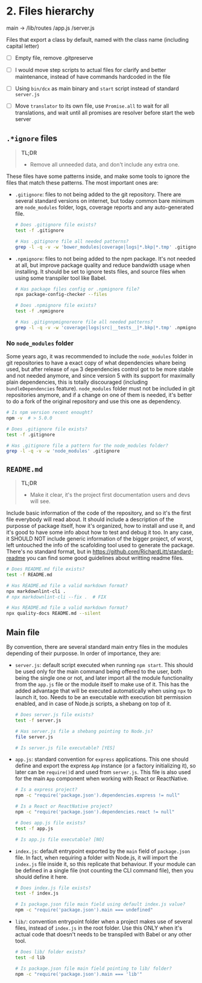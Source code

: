 # 2. Files hierarchy

main -> /lib/routes
/app.js
/server.js

Files that export a class by default, named with the class name (including capital letter)
- [ ] Empty file, remove
.gitpreserve
- [ ] I would move step scripts to actual files for clarify and better
      maintenance, instead of have commands hardcoded in the file
- [ ] Using `bin/dcx` as main binary and `start` script instead of standard
      `server.js`

- [ ] Move `translator` to its own file, use `Promise.all` to wait for all
      translations, and wait until all promises are resolver before start the
      web server

## `.*ignore` files

> **TL;DR**
>
> - Remove all unneeded data, and don't include any extra one.

These files have some patterns inside, and make some tools to ignore the files
that match these patterns. The most important ones are:

- `.gitignore`: files to not being added to the git repository. There are
  several standard versions on internet, but today common bare minimum are
  `node_modules` folder, logs, coverage reports and any auto-generated file.

  ```sh
  # Does .gitignore file exists?
  test -f .gitignore

  # Has .gitignore file all needed patterns?
  grep -l -q -v -w 'bower_modules|coverage|logs|*.bkp|*.tmp' .gitignore
  ```

- `.npmignore`: files to not being added to the npm package. It's not needed at
  all, but improve package quality and reduce bandwidth usage when installing.
  It should be set to ignore tests files, and source files when using some
  transpiler tool like Babel.

  ```sh
  # Has package files config or .npmignore file?
  npx package-config-checker --files

  # Does .npmignore file exists?
  test -f .npmignore

  # Has .gitignnpmignoreore file all needed patterns?
  grep -l -q -v -w 'coverage|logs|src|__tests__|*.bkp|*.tmp' .npmignore
  ```

### No `node_modules` folder

Some years ago, it was recommended to include the `node_modules` folder in git
repositories to have a exact copy of what dependencies whare being used, but
after release of `npm` 3 dependencies control got to be more stable and not
needed anymore, and since version 5 with its support for maximally plain
dependencies, this is totally discouraged (including `bundleDependencies`
feature). `node_modules` folder must not be included in git repositories
anymore, and if a change on one of them is needed, it's better to do a fork of
the original repository and use this one as dependency.

```sh
# Is npm version recent enought?
npm -v  # > 5.0.0

# Does .gitignore file exists?
test -f .gitignore

# Has .gitignore file a pattern for the node_modules folder?
grep -l -q -v -w 'node_modules' .gitignore
```

## `README.md`

> **TL;DR**
>
> - Make it clear, it's the project first documentation users and devs will see.

Include basic information of the code of the repository, and so it's the first
file everybody will read about. It should include a description of the purposse
of package itself, how it's organized, how to install and use it, and it's good
to have some info about how to test and debug it too. In any case, it SHOULD NOT
include generic information of the bigger project, of worst, left untouched the
info of the scafolding tool used to generate the package. There's no standard
format, but in https://github.com/RichardLitt/standard-readme you can find some
good guidelines about writting readme files.

```sh
# Does README.md file exists?
test -f README.md

# Has README.md file a valid markdown format?
npx markdownlint-cli .
# npx markdownlint-cli --fix .  # FIX

# Has README.md file a valid markdown format?
npx quality-docs README.md --silent
```

## Main file

By convention, there are several standard main entry files in the modules
depending of their purposse. In order of importance, they are:

- `server.js`: default script executed when running `npm start`. This should be
  used only for the main command being offered to the user, both being the
  single one or not, and later import all the module functionality from the
  `app.js` file or the module itself to make use of it. This has the added
  advantage that will be executed automatically when using `npx` to launch it,
  too. Needs to be an executable with execution bit permission enabled, and in
  case of Node.js scripts, a shebang on top of it.

  ```sh
  # Does server.js file exists?
  test -f server.js

  # Has server.js file a shebang pointing to Node.js?
  file server.js

  # Is server.js file executable? [YES]
  ```

- `app.js`: standard convention for `express` applications. This one should
  define and export the express `App` instance (or a factory initializing it),
  so later can be `require()`d and used from `server.js`. This file is also used
  for the main `App` component when working with React or ReactNative.

  ```sh
  # Is a express project?
  npm -c "require('package.json').dependencies.express != null"

  # Is a React or ReactNative project?
  npm -c "require('package.json').dependencies.react != null"

  # Does app.js file exists?
  test -f app.js

  # Is app.js file executable? [NO]
  ```

- `index.js`: default entrypoint exported by the `main` field of `package.json`
  file. In fact, when requiring a folder with Node.js, it will import the
  `index.js` file inside it, so this replicate that behaviour. If your module
  can be defined in a single file (not counting the CLI command file), then you
  should define it here.

  ```sh
  # Does index.js file exists?
  test -f index.js

  # Is package.json file main field using default index.js value?
  npm -c "require('package.json').main === undefined"
  ```

- `lib/`: convention entrypoint folder when a project makes use of several
  files, instead of `index.js` in the root folder. Use this ONLY when it's
  actual code that doesn't needs to be transpiled with Babel or any other tool.

  ```sh
  # Does lib/ folder exists?
  test -d lib

  # Is package.json file main field pointing to lib/ folder?
  npm -c "require('package.json').main === 'lib'"
  ```
